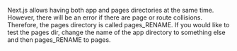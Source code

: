 Next.js allows having both app and pages directories at the same time. However, there will be an error if there are page or route collisions. Therefore, the pages directory is called pages_RENAME. If you would like to test the pages dir, change the name of the app directory to something else and then pages_RENAME to pages.
